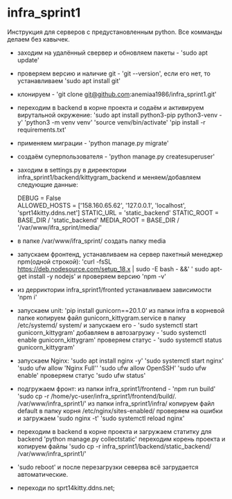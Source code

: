 # infra_sprint1

Инструкция для серверов с предустановленным python.
Все комманды делаем без кавычек.



 - заходим на удалённый свервер и обновляем пакеты - 'sudo apt update' 

 - проверяем версию и наличие git - 'git --version', если его нет, то устанавливаем 
   'sudo apt install git'
   
 - клонируем - 'git clone git@github.com:anemiaa1986/infra_sprint1.git'
 
 - переходим в backend в корне проекта и содаём и активируем вирутальной окружение:
   'sudo apt install python3-pip python3-venv -y'
   'python3 -m venv venv'
   'source venv/bin/activate'
   'pip install -r requirements.txt'
   
 - применяем миграции - 'python manage.py migrate'
 
 - создаём суперпользователя - 'python manage.py createsuperuser'
 
 - заходим в settings.py в диреектории infra_sprint1/backend/kittygram_backend
   и меняем/добавляем следующие данные:
   
   DEBUG = False   
   ALLOWED_HOSTS = ['158.160.65.62', '127.0.0.1', 'localhost', 'sprt14kitty.ddns.net']
   STATIC_URL = 'static_backend'
   STATIC_ROOT = BASE_DIR / 'static_backend' 
   MEDIA_ROOT = BASE_DIR / '/var/www/ifra_sprint/media/'
   
 - в папке /var/www/ifra_sprint/ создать папку media
 
 - запускаем фронтенд, устанавливаем на сервер пакетный менеджер npm(одной строкой):
   'curl -fsSL https://deb.nodesource.com/setup_18.x | sudo -E bash - &&\'
   ' sudo apt-get install -y nodejs' и проверяем версию 'npm -v'
  
 - из дерриктории infra_sprint1/fronted устанавливаем зависимости 'npm i'
 
 - запускаем unit:
   'pip install gunicorn==20.1.0'
   из папки infra в корневой папке  копируем файл gunicorn_kittygram.service в папку /etc/systemd/
   system/ и запускаем его - 'sudo systemctl start gunicorn_kittygram'
   добавляем в автозагрузку - 'sudo systemctl enable gunicorn_kittygram'
   проверяем статус - 'sudo systemctl status gunicorn_kittygram'
   
 - запускаем Nginx:
   'sudo apt install nginx -y'
   'sudo systemctl start nginx'
   'sudo ufw allow 'Nginx Full''
   'sudo ufw allow OpenSSH'
   'sudo ufw enable'
   проверяем статус 'sudo ufw status'
   
 - подгружаем фронт:
   из папки infra_sprint1/frontend - 'npm run build'
   'sudo cp -r /home/yc-user/infra_sprint1/frontend/build/. /var/www/infra_sprint1/'
   из папки infra_sprint1/infra/ копируем файл default в папку корня /etc/nginx/sites-enabled/
   проверяем на ошибки и загружаем 
   'sudo nginx -t'
   'sudo systemctl reload nginx'
   
 - переходим в backend в корне проекта и загружаем статитку для backend
   'python manage.py collectstatic'
   переходим корень проекта и копируем файлы 'sudo cp -r infra_sprint1/backend/static_backend/ /var/www/infra_sprint1/'
   
 - 'sudo reboot' и после перезагрузки северва всё загрудается автоматические.
 
 - переходи по sprt14kitty.ddns.net;
 

 
 
